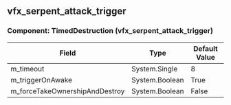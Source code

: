 ## vfx_serpent_attack_trigger

### Component: TimedDestruction (vfx_serpent_attack_trigger)

|Field|Type|Default Value|
|-----|----|-------------|
|m_timeout|System.Single|8|
|m_triggerOnAwake|System.Boolean|True|
|m_forceTakeOwnershipAndDestroy|System.Boolean|False|

